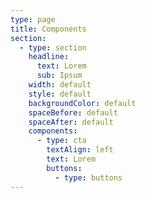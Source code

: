```yaml
---
type: page
title: Components
section:
  - type: section
    headline:
      text: Lorem
      sub: Ipsum
    width: default
    style: default
    backgroundColor: default
    spaceBefore: default
    spaceAfter: default
    components:
      - type: cta
        textAlign: left
        text: Lorem
        buttons:
          - type: buttons
---
```

